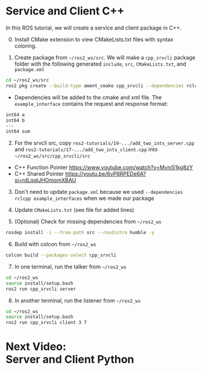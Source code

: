# Service and Client C++ 
In this ROS tutorial, we will create a service and client package in C++. 

0. Install CMake extension to view CMakeLists.txt files with syntax coloring.  

1. Create package from `~/ros2_ws/src`. We will make a `cpp_srvcli` package folder with the following generated `include`, `src`, `CMakeLists.txt`, and `package.xml`
```bash
cd ~/ros2_ws/src
ros2 pkg create --build-type ament_cmake cpp_srvcli --dependencies rclcpp example_interfaces
```

- Dependencies will be added to the cmake and xml file. The `example_interface` contains the request and response format: 
```bash
int64 a
int64 b
---
int64 sum
```

2. For the srvcli src, copy `ros2-tutorials/19-.../add_two_ints_server.cpp` and `ros2-tutorials/17-.../add_two_ints_client.cpp` into `~/ros2_ws/src/cpp_srvcli/src`

- C++ Function Pointer
https://www.youtube.com/watch?v=Mvni51kg8zY
- C++ Shared Pointer 
https://youtu.be/6vP8RPEDe6A?si=rdLqqlJHOmomXBAU

3. Don't need to update `package.xml` because we used `--dependencies rclcpp example_interfaces` when we made our package

4. Update `CMakeLists.txt` (see file for added lines)

5. (Optional) Check for missing dependencies from `~/ros2_ws`
```bash
rosdep install -i --from-path src --rosdistro humble -y
```

6. Build with colcon from `~/ros2_ws`
```bash
colcon build --packages-select cpp_srvcli
```

7. In one terminal, run the talker from `~/ros2_ws`
```bash
cd ~/ros2_ws
source install/setup.bash
ros2 run cpp_srvcli server
```

8. In another terminal, run the listener from `~/ros2_ws`
```bash
cd ~/ros2_ws
source install/setup.bash
ros2 run cpp_srvcli client 3 7 
```

# Next Video:<br>Server and Client Python